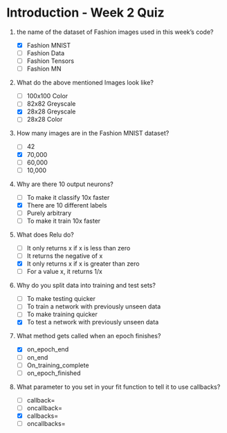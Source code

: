 # Introduction - Week 2 Quiz

1. the name of the dataset of Fashion images used in this week’s code?

   - [X] Fashion MNIST
   - [ ] Fashion Data
   - [ ] Fashion Tensors
   - [ ] Fashion MN

2. What do the above mentioned Images look like?

   - [ ] 100x100 Color
   - [ ] 82x82 Greyscale
   - [X] 28x28 Greyscale
   - [ ] 28x28 Color

3. How many images are in the Fashion MNIST dataset?

   - [ ] 42
   - [X] 70,000
   - [ ] 60,000
   - [ ] 10,000

4. Why are there 10 output neurons?

   - [ ] To make it classify 10x faster
   - [X] There are 10 different labels
   - [ ] Purely arbitrary
   - [ ] To make it train 10x faster

5. What does Relu do?

   - [ ] It only returns x if x is less than zero
   - [ ] It returns the negative of x
   - [X] It only returns x if x is greater than zero
   - [ ] For a value x, it returns 1/x

6. Why do you split data into training and test sets?

   - [ ] To make testing quicker
   - [ ] To train a network with previously unseen data
   - [ ] To make training quicker
   - [X] To test a network with previously unseen data

7. What method gets called when an epoch finishes?

   - [X] on_epoch_end
   - [ ] on_end
   - [ ] On_training_complete
   - [ ] on_epoch_finished

8. What parameter to you set in your fit function to tell it to use callbacks?

   - [ ] callback=
   - [ ] oncallback=
   - [X] callbacks=
   - [ ] oncallbacks=
